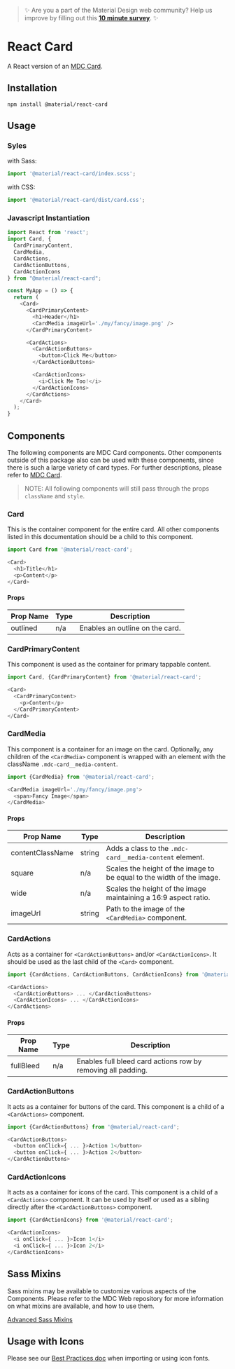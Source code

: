 > ✨ Are you a part of the Material Design web community? Help us improve by filling out this <a href='https://bit.ly/materialwebsurvey'>**10 minute survey**</a>. ✨

# React Card

A React version of an [MDC Card](https://github.com/material-components/material-components-web/tree/master/packages/mdc-card).

## Installation

```
npm install @material/react-card
```

## Usage

### Syles

with Sass:
```js
import '@material/react-card/index.scss';
```

with CSS:
```js
import '@material/react-card/dist/card.css';
```

### Javascript Instantiation
```js
import React from 'react';
import Card, {
  CardPrimaryContent,
  CardMedia,
  CardActions,
  CardActionButtons,
  CardActionIcons
} from "@material/react-card";

const MyApp = () => {
  return (
    <Card>
      <CardPrimaryContent>
        <h1>Header</h1>
        <CardMedia imageUrl='./my/fancy/image.png' />
      </CardPrimaryContent>

      <CardActions>
        <CardActionButtons>
          <button>Click Me</button>
        </CardActionButtons>

        <CardActionIcons>
          <i>Click Me Too!</i>
        </CardActionIcons>
      </CardActions>
    </Card>
  );
}
```

## Components

The following components are MDC Card components. Other components outside of this package also can be used with these components, since there is such a large variety of card types. For further descriptions, please refer to [MDC Card](https://github.com/material-components/material-components-web/tree/master/packages/mdc-card).

> NOTE: All following components will still pass through the props `className` and `style`.

### Card

This is the container component for the entire card. All other components listed in this documentation should be a child to this component.

```js
import Card from '@material/react-card';

<Card>
  <h1>Title</h1>
  <p>Content</p>
</Card>
```

#### Props
Prop Name | Type | Description
--- | --- | ---
outlined | n/a | Enables an outline on the card.

### CardPrimaryContent

This component is used as the container for primary tappable content.

```js
import Card, {CardPrimaryContent} from '@material/react-card';

<Card>
  <CardPrimaryContent>
    <p>Content</p>
  </CardPrimaryContent>
</Card>
```

### CardMedia

This component is a container for an image on the card. Optionally, any children of the `<CardMedia>` component is wrapped with an element with the className `.mdc-card__media-content`.

```js
import {CardMedia} from '@material/react-card';

<CardMedia imageUrl='./my/fancy/image.png'>
  <span>Fancy Image</span>
</CardMedia>
```

#### Props
Prop Name | Type | Description
--- | --- | ---
contentClassName | string | Adds a class to the `.mdc-card__media-content` element.
square | n/a | Scales the height of the image to be equal to the width of the image.
wide | n/a | Scales the height of the image maintaining a 16:9 aspect ratio.
imageUrl | string | Path to the image of the `<CardMedia>` component.

### CardActions

Acts as a container for `<CardActionButtons>` and/or `<CardActionIcons>`. It should be used as the last child of the `<Card>` component.

```js
import {CardActions, CardActionButtons, CardActionIcons} from '@material/react-card';

<CardActions>
  <CardActionButtons> ... </CardActionButtons>
  <CardActionIcons> ... </CardActionIcons>
</CardActions>
```

#### Props

Prop Name | Type | Description
--- | --- | ---
fullBleed | n/a | Enables full bleed card actions row by removing all padding.

### CardActionButtons

It acts as a container for buttons of the card. This component is a child of a `<CardActions>` component.

```js
import {CardActionButtons} from '@material/react-card';

<CardActionButtons>
  <button onClick={ ... }>Action 1</button>
  <button onClick={ ... }>Action 2</button>
</CardActionButtons>
```

### CardActionIcons

It acts as a container for icons of the card. This component is a child of a `<CardActions>` component. It can be used by itself or used as a sibling directly after the `<CardActionButtons>` component.

```js
import {CardActionIcons} from '@material/react-card';

<CardActionIcons>
  <i onClick={ ... }>Icon 1</i>
  <i onClick={ ... }>Icon 2</i>
</CardActionIcons>
```


## Sass Mixins

Sass mixins may be available to customize various aspects of the Components. Please refer to the
MDC Web repository for more information on what mixins are available, and how to use them.

[Advanced Sass Mixins](https://github.com/material-components/material-components-web/blob/master/packages/mdc-card/README.md#sass-mixins)

## Usage with Icons

Please see our [Best Practices doc](../../docs/best-practices.md#importing-font-icons) when importing or using icon fonts.
